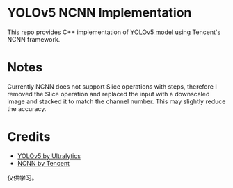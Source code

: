 # YOLOv5 NCNN Implementation

This repo provides C++ implementation of [YOLOv5 model](https://github.com/ultralytics/yolov5) using
Tencent's NCNN framework.

# Notes

Currently NCNN does not support Slice operations with steps, therefore I removed the Slice operation
and replaced the input with a downscaled image and stacked it to match the channel number. This
may slightly reduce the accuracy.

# Credits 

* [YOLOv5 by Ultralytics](https://github.com/ultralytics/yolov5) 
* [NCNN by Tencent](https://github.com/tencent/ncnn)

仅供学习。
